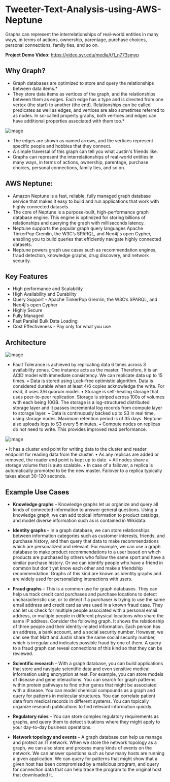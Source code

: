 # Tweeter-Text-Analysis-using-AWS-Neptune
Graphs can represent the interrelationships of real-world entities in many ways, in terms of actions, ownership, parentage, purchase choices, personal connections, family ties, and so on.

**Project Demo Video:** https://video.syr.edu/media/t/1_n773smyp

## Why Graph?
* Graph databases are optimized to store and query the relationships between data items.*
* They store data items as vertices of the graph, and the relationships between them as edges. Each edge has a type and is directed from one vertex (the start) to another (the end). Relationships can be called predicates as well as edges, and vertices are also sometimes referred to as nodes. In so-called property graphs, both vertices and edges can have additional properties associated with them too.*

![image](https://user-images.githubusercontent.com/84480824/206961686-6addc8e9-0d40-4352-a7db-d393898c690d.png)

* The edges are shown as named arrows, and the vertices represent specific people and hobbies that they connect.
* A simple traversal of this graph can tell you what Justin's friends like.
* Graphs can represent the interrelationships of real-world entities in many ways, in terms of actions, ownership, parentage, purchase choices, personal connections, family ties, and so on.

## AWS Neptune:
* Amazon Neptune is a fast, reliable, fully managed graph database service that makes it easy to build and run applications that work with highly connected datasets.
* The core of Neptune is a purpose-built, high-performance graph database engine. This engine is optimized for storing billions of relationships and querying the graph with milliseconds latency.
* Neptune supports the popular graph query languages Apache TinkerPop Gremlin, the W3C’s SPARQL, and Neo4j's open Cypher, enabling you to build queries that efficiently navigate highly connected datasets.
* Neptune powers graph use cases such as recommendation engines, fraud detection, knowledge graphs, drug discovery, and network security. 

## Key Features
* High performance and Scalability
* High Availability and Durability
* Query Support - Apache TinkerPop Gremlin, the W3C’s SPARQL, and Neo4j's open Cypher
* Highly Secure
* Fully Managed
* Fast Parallel Bulk Data Loading
* Cost Effectiveness - Pay only for what you use 

## Architecture

![image](https://user-images.githubusercontent.com/84480824/206962202-0e99413c-e9e0-4d29-8c2d-706d41145c6e.png)

* Fault Tolerance is achieved by replicating data 6 times across 3 availability zones. One instance acts as the master. Therefore, it is an ACID model with immediate consistency. We can replicate data up to 15 times.
• Data is stored using Lock-free optimistic algorithm. Data is considered durable when at least 4/6 copies acknowledge the write. For read, it uses 3/6 quorum model.
• Storage is self-healing storage that uses peer-to-peer replication. Storage is striped across 100s of volumes with each being 10GB. The storage is a log-structured distributed storage layer and it passes incremental log records from compute layer to storage layer.
• Data is continuously backed up to S3 in real time, using storage nodes. Maximum retention period is of 35 days. Neptune also uploads logs to S3 every 5 minutes.
• Compute nodes on replicas do not need to write. This provides improved read performance.

![image](https://user-images.githubusercontent.com/84480824/206962298-f500c965-9047-496a-a004-61f35c5f4f35.png)

• It has a cluster end point for writing data to the cluster and reader endpoint for reading data from the cluster.
• As any replicas are added or removed, the reader end point is kept up to date.
• All nodes share a storage volume that is auto scalable.
• In case of a failover, a replica is automatically promoted to be the new master. Failover to a replica typically takes about 30-120 seconds.

## Example Use Cases

* **Knowledge graphs** – Knowledge graphs let us organize and query all kinds of connected information to answer general questions. Using a knowledge graph, we can add topical information to product catalogs, and model diverse information such as is contained in Wikidata.

* **Identity graphs** – In a graph database, we can store relationships between information categories such as customer interests, friends, and purchase history, and then query that data to make recommendations which are personalized and relevant. For example, we can use a graph database to make product recommendations to a user based on which products are purchased by others who follow the same sport and have a similar purchase history. Or we can identify people who have a friend in common but don’t yet know each other and make a friendship recommendation. Graphs of this kind are known as identity graphs and are widely used for personalizing interactions with users.

* **Fraud graphs** – This is a common use for graph databases. They can help us track credit card purchases and purchase locations to detect uncharacteristic use, or to detect if a purchaser is trying to use the same email address and credit card as was used in a known fraud case. They can let us check for multiple people associated with a personal email address, or multiple people in different physical locations who share the same IP address. Consider the following graph. It shows the relationship of three people and their identity-related information. Each person has an address, a bank account, and a social security number. However, we can see that Matt and Justin share the same social security number, which is irregular and indicates possible fraud by one of them. A query to a fraud graph can reveal connections of this kind so that they can be reviewed.

* **Scientific research** – With a graph database, you can build applications that store and navigate scientific data and even sensitive medical information using encryption at rest. For example, you can store models of disease and gene interactions. You can search for graph patterns within protein pathways to find other genes that might be associated with a disease. You can model chemical compounds as a graph and query for patterns in molecular structures. You can correlate patient data from medical records in different systems. You can topically organize research publications to find relevant information quickly. 

* **Regulatory rules** – You can store complex regulatory requirements as graphs, and query them to detect situations where they might apply to your day-to-day business operations. 

* **Network topology and events** – A graph database can help us manage and protect an IT network. When we store the network topology as a graph, we can also store and process many kinds of events on the network. We can answer questions such as how many hosts are running a given application. We can query for patterns that might show that a given host has been compromised by a malicious program, and query for connection data that can help trace the program to the original host that downloaded it.
